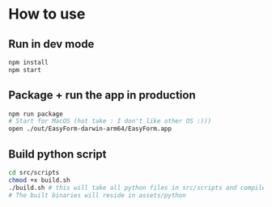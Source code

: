 # How to use

## Run in dev mode

```bash
npm install
npm start
```

## Package + run the app in production

```bash
npm run package
# Start for MacOS (hot take : I don't like other OS :)))
open ./out/EasyForm-darwin-arm64/EasyForm.app
```

## Build python script
```bash
cd src/scripts
chmod +x build.sh
./build.sh # this will take all python files in src/scripts and compile them
# The built binaries will reside in assets/python
```
